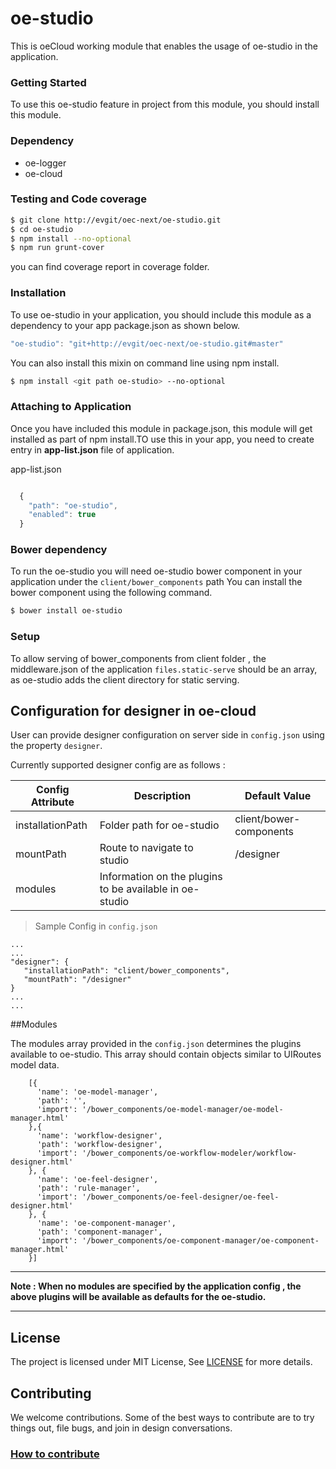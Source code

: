 # oe-studio

This is oeCloud working module that enables the usage of oe-studio in the application. 

### Getting Started

To use this oe-studio feature in project from this module, you should install this module.

### Dependency
* oe-logger
* oe-cloud

### Testing and Code coverage

```sh
$ git clone http://evgit/oec-next/oe-studio.git
$ cd oe-studio
$ npm install --no-optional
$ npm run grunt-cover
```

you can find coverage report in coverage folder.


### Installation

To use oe-studio in your application, you should include this module as a dependency to your app package.json as shown below.


```javascript
"oe-studio": "git+http://evgit/oec-next/oe-studio.git#master"
```

You can also install this mixin on command line using npm install. 


```sh
$ npm install <git path oe-studio> --no-optional
```


### Attaching to Application

Once you have included this module in package.json, this module will get installed as part of npm install.TO use this in your app, you need to create entry in **app-list.json** file of application.

app-list.json

```javascript

  {
    "path": "oe-studio",
    "enabled": true
  }
```

### Bower dependency

To run the oe-studio you will need oe-studio bower component in your application under the `client/bower_components` path
You can install the bower component using the following command.

```sh
$ bower install oe-studio
```

### Setup

To allow serving of bower_components from client folder , the middleware.json of the application `files.static-serve` should be an array, as oe-studio adds the client directory for static serving.

## Configuration for designer in oe-cloud
User can provide designer configuration on server side in `config.json` using the property `designer`.

Currently supported designer config are as follows :

| Config Attribute | Description | Default Value |
|---|---|---|
| installationPath | Folder path for oe-studio | client/bower-components
| mountPath |  Route to navigate to studio | /designer |
| modules | Information on the plugins to be available in oe-studio | |



> Sample Config in `config.json`
```
...
...
"designer": {
   "installationPath": "client/bower_components",
   "mountPath": "/designer"
}
...
...
```

##Modules 

The modules array provided in the `config.json` determines the plugins available to oe-studio. This array should contain objects similar to UIRoutes model data. 
```
    [{
      'name': 'oe-model-manager',
      'path': '',
      'import': '/bower_components/oe-model-manager/oe-model-manager.html'
    },{
      'name': 'workflow-designer',
      'path': 'workflow-designer',
      'import': '/bower_components/oe-workflow-modeler/workflow-designer.html'
    }, {
      'name': 'oe-feel-designer',
      'path': 'rule-manager',
      'import': '/bower_components/oe-feel-designer/oe-feel-designer.html'
    }, {
      'name': 'oe-component-manager',
      'path': 'component-manager',
      'import': '/bower_components/oe-component-manager/oe-component-manager.html'
    }]

```
---

__Note : When no modules are specified by the application config , the above plugins will be available as defaults for the oe-studio.__

---

## License
The project is licensed under MIT License, See [LICENSE](./LICENSE) for more details.

## Contributing
We welcome contributions. Some of the best ways to contribute are to try things out, file bugs, and join in design conversations. 

### [How to contribute](./CONTRIBUTION.md)
